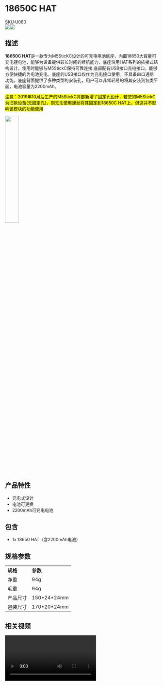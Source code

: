 # 18650C HAT

<div class="badge badge-pill badge-primary product_sku_tag">SKU:U080</div>

<div class="product_pic"><img src="assets\img\product_pics\hat\18650C_hat\18650C_01.webp"><img src="assets\img\product_pics\hat\18650C_hat\18650C_02.webp"></div>

## 描述

**18650C HAT**是一款专为M5SticKC设计的可充电电池底座，内置18650大容量可充电锂电池，能够为设备提供较长时间的续航能力，底座沿用HAT系列的插接式结构设计，使用时能够与M5StickC保持可靠连接.底部配有USB接口充电接口，能够方便快捷的为电池充电。底座的USB接口仅作为充电接口使用，不具备串口通信功能。底座背面提供了多种类型的安装孔，用户可以非常轻易的将其安装到各类平面，电池容量为2200mAh。

<mark>注意：2019年10月后生产的M5StickC背部新增了固定孔设计，若您的M5StickC为旧款设备(无固定孔)，则无法使用螺丝将其固定到18650C HAT上，但这并不影响该模块的功能使用</mark>

<img src="assets\img\product_pics\hat\18650C_hat\18650C_04.webp" width="30%">


## 产品特性

- 充电式设计
- 电池可更换
- 2200mAh可充电电池


## 包含

- 1x 18650 HAT（含2200mAh电池）

## 规格参数

<table>
   <tr style="font-weight:bold">
      <td>规格</td>
      <td>参数</td>
   </tr>
   <tr>
      <td>净重</td>
      <td>94g</td>
   </tr>
   <tr>
      <td>毛重</td>
      <td>94g</td>
   </tr>
   <tr>
      <td>产品尺寸</td>
      <td>150*24*24mm</td>
   </tr>
   <tr>
      <td>包装尺寸</td>
      <td>170*20*24mm</td>
   </tr>
 </table>

## 相关视频

<video class="video_size" controls>
    <source src="https://m5stack.oss-cn-shenzhen.aliyuncs.com/video/Product_example_video/HAT/18650C_HAT.mp4" type="video/mp4">
</video>

<script>

   var purchase_link = 'https://m5stack.com/products/m5stickc-18650';


   anchor_search(purchase_link);
   scrollFunc();

</script>